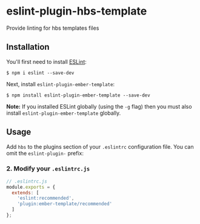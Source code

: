 # eslint-plugin-hbs-template

Provide linting for hbs templates files

## Installation

You'll first need to install [ESLint](http://eslint.org):

```
$ npm i eslint --save-dev
```

Next, install `eslint-plugin-ember-template`:

```
$ npm install eslint-plugin-ember-template --save-dev
```

**Note:** If you installed ESLint globally (using the `-g` flag) then you must also install `eslint-plugin-ember-template` globally.

## Usage

Add `hbs` to the plugins section of your `.eslintrc` configuration file. You can omit the `eslint-plugin-` prefix:

### 2. Modify your `.eslintrc.js`

```js
// .eslintrc.js
module.exports = {
  extends: [
    'eslint:recommended',
    'plugin:ember-template/recommended'
  ]
};
```




